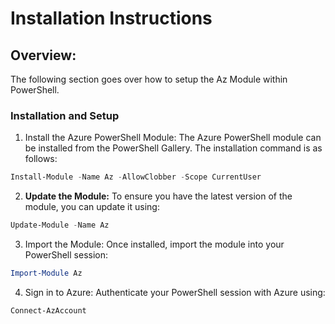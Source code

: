 # Installation Instructions

## Overview:

The following section goes over how to setup the Az Module within PowerShell.&#x20;

### **Installation and Setup**

1. Install the Azure PowerShell Module: The Azure PowerShell module can be installed from the PowerShell Gallery. The installation command is as follows:

```powershell
Install-Module -Name Az -AllowClobber -Scope CurrentUser
```

2. **Update the Module:** To ensure you have the latest version of the module, you can update it using:

```powershell
Update-Module -Name Az
```

3. Import the Module: Once installed, import the module into your PowerShell session:

```powershell
Import-Module Az
```

4. Sign in to Azure: Authenticate your PowerShell session with Azure using:

```powershell
Connect-AzAccount
```
